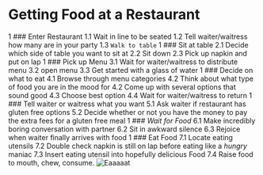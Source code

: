 # Getting Food at a Restaurant

1 ### Enter Restaurant
  1.1 Wait in line to be seated
  1.2 Tell waiter/waitress how many are in your party
  1.3 `Walk to table`
1 ### Sit at table
  2.1 Decide which side of table you want to sit at
  2.2 Sit down
  2.3 Pick up napkin and put on lap
1 ### Pick up Menu
  3.1 Wait for waiter/waitress to distribute menu
  3.2 open menu
  3.3 Get started with a glass of water
1 ### Decide on what to eat
  4.1 Browse through menu categories
  4.2 Think about what type of food you are in the mood for
  4.2 Come up with several options that sound good
  4.3 Choose best option
  4.4 Wait for waiter/waitress to return
1 ### Tell waiter or waitress what you want
  5.1 Ask waiter if restaurant has gluten free options
  5.2 Decide whether or not you have the money to pay the extra fees for a gluten free meal
1 ### _Wait for Food_
  6.1 Make incredibly boring conversation with partner
  6.2 Sit in awkward silence
  6.3 Rejoice when waiter finally arrives with food
1 ### Eat Food
  7.1 Locate eating utensils
  7.2 Double check napkin is still on lap before eating like a *hungry* maniac
  7.3 Insert eating utensil into hopefully delicious Food
  7.4 Raise food to mouth, chew, consume.
![Eaaaaat](https://www.google.com/url?sa=i&source=images&cd=&cad=rja&uact=8&ved=2ahUKEwjW4Ke1o6bgAhUo2oMKHS3SCuMQjRx6BAgBEAU&url=https%3A%2F%2Fwww.youtube.com%2Fwatch%3Fv%3Db7Nd_1cujYM&psig=AOvVaw3mIyAnhWx228aJ4ZWLDh7B&ust=1549513937465432)

